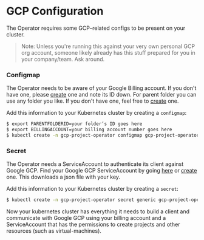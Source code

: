 # GCP Configuration

The Operator requires some GCP–related configs to be present on your cluster.

> Note: Unless you're running this against your very own personal GCP org account, someone likely already has this stuff prepared for you in your company/team. Ask around.

### Configmap

The Operator needs to be aware of your Google Billing account.
If you don't have one, please [create](https://cloud.google.com/billing/docs/how-to/manage-billing-account) one and note its ID down.
For parent folder you can use any folder you like.
If you don't have one, feel free to [create](https://cloud.google.com/resource-manager/docs/creating-managing-folders) one.

Add this information to your Kubernetes cluster by creating a `configmap`:

```zsh
$ export PARENTFOLDERID=your folder’s ID goes here
$ export BILLINGACCOUNT=your billing account number goes here
$ kubectl create -n gcp-project-operator configmap gcp-project-operator --from-literal parentFolderID=$PARENTFOLDERID --from-literal billingAccount=$BILLINGACCOUNT
```

### Secret

The Operator needs a ServiceAccount to authenticate its client against Google GCP.
Find your Google GCP ServiceAccount by going [here](https://console.cloud.google.com/projectselector2/iam-admin/serviceaccounts?supportedpurview=project) or [create](https://cloud.google.com/iam/docs/creating-managing-service-accounts) one. This downloads a json file with your key.

Add this information to your Kubernetes cluster by creating a `secret`:

```zsh
$ kubectl create -n gcp-project-operator secret generic gcp-project-operator-credentials --from-file=key.json=your-file.json
```

Now your kubernetes cluster has everything it needs to build a client and communicate with Google GCP using your billing account and a ServiceAccount that has the permissions to create projects and other resources (such as virtual-machines).
